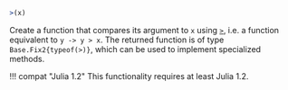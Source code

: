 ```julia
>(x)
```

Create a function that compares its argument to `x` using [`>`](@ref), i.e. a function equivalent to `y -> y > x`. The returned function is of type `Base.Fix2{typeof(>)}`, which can be used to implement specialized methods.

!!! compat "Julia 1.2"
    This functionality requires at least Julia 1.2.

